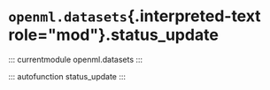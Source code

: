 # `openml.datasets`{.interpreted-text role="mod"}.status_update

::: currentmodule
openml.datasets
:::

::: autofunction
status_update
:::

<div class="clearer"></div>
